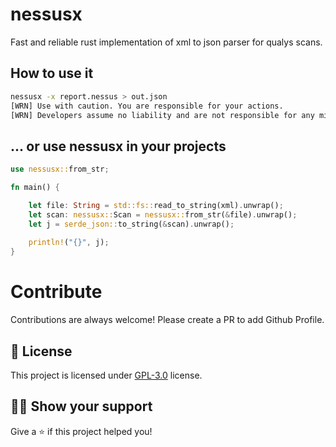 # nessusx
Fast and reliable rust implementation of xml to json parser for qualys scans.

## How to use it

```bash
nessusx -x report.nessus > out.json
[WRN] Use with caution. You are responsible for your actions.
[WRN] Developers assume no liability and are not responsible for any misuse or damage.
```

## ... or use nessusx in your projects

```rust
use nessusx::from_str;

fn main() {

    let file: String = std::fs::read_to_string(xml).unwrap();
    let scan: nessusx::Scan = nessusx::from_str(&file).unwrap();
    let j = serde_json::to_string(&scan).unwrap();
    
    println!("{}", j);
}
````
# Contribute

Contributions are always welcome! Please create a PR to add Github Profile.

## :pencil: License

This project is licensed under [GPL-3.0](https://opensource.org/license/gpl-3-0/) license.

## :man_astronaut: Show your support

Give a ⭐️ if this project helped you!
